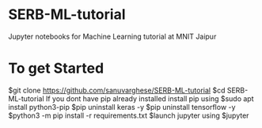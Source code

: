 # SERB-ML-tutorial
Jupyter notebooks for Machine Learning tutorial at MNIT Jaipur
# To get Started
$git clone https://github.com/sanuvarghese/SERB-ML-tutorial
$cd SERB-ML-tutorial
If you dont have pip already installed install pip using $sudo apt install python3-pip
$pip uninstall keras -y 
$pip uninstall tensorflow -y
$python3 -m pip install -r requirements.txt
$launch jupyter using $jupyter
